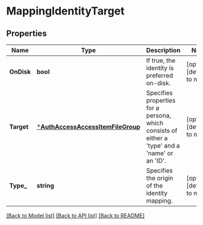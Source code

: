# MappingIdentityTarget

## Properties
Name | Type | Description | Notes
------------ | ------------- | ------------- | -------------
**OnDisk** | **bool** | If true, the identity is preferred on-disk. | [optional] [default to null]
**Target** | [***AuthAccessAccessItemFileGroup**](AuthAccessAccessItemFileGroup.md) | Specifies properties for a persona, which consists of either a &#39;type&#39; and a &#39;name&#39; or an &#39;ID&#39;. | [optional] [default to null]
**Type_** | **string** | Specifies the origin of the identity mapping. | [optional] [default to null]

[[Back to Model list]](../README.md#documentation-for-models) [[Back to API list]](../README.md#documentation-for-api-endpoints) [[Back to README]](../README.md)


